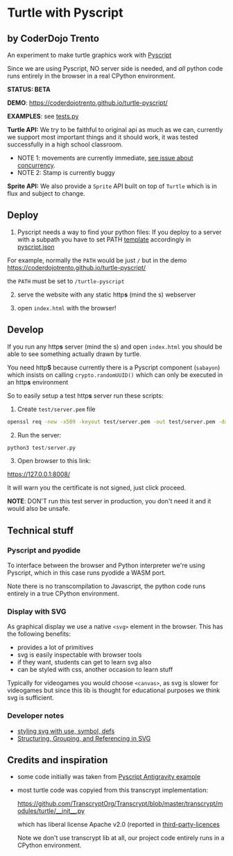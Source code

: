 # Turtle with Pyscript 

## by CoderDojo Trento


An experiment to make turtle graphics work with [Pyscript](https://pyscript.net/)

Since we are using Pyscript, NO server side is needed, and *all* python code runs entirely in the browser 
in a real CPython environment. 

**STATUS: BETA**

**DEMO**: https://coderdojotrento.github.io/turtle-pyscript/

**EXAMPLES**: see [tests.py](tests.py)

**Turtle API:** We try to be faithful to original api as much as we can, currently we support most important things and it should work, it was tested successfully in a high school classroom. 

- NOTE 1: movements are currently immediate, [see issue about concurrency](https://github.com/CoderDojoTrento/turtle-pyscript/issues/8).
- NOTE 2: Stamp is currently buggy

**Sprite API:** We also provide a `Sprite` API built on top of `Turtle` which is in flux and subject to change.

## Deploy

1.  Pyscript needs a way to find your python files: If you deploy to a server with a subpath you have to set PATH [template](https://docs.pyscript.net/2024.8.2/user-guide/configuration/#files) accordingly in [pyscript.json](pyscript.json)

For example, normally the `PATH` would be just `/` but in the demo https://coderdojotrento.github.io/turtle-pyscript/  

the `PATH` must be set to  `/turtle-pyscript`

2. serve the website with any static http**s** (mind the s) webserver

3. open `index.html` with the browser!


## Develop

If you run any http**s** server (mind the s) and open `index.html` you should be able to see something actually drawn by turtle.

You need http**S** because currently there is a Pyscript component (`sabayon`) which insists on calling `crypto.randomUUID()` 
which can only be executed in an http**s** environment

So to easily setup a test http**s** server run these scripts: 

1. Create `test/server.pem` file

```bash
openssl req -new -x509 -keyout test/server.pem -out test/server.pem -days 365 -nodes
```

2. Run the server:

```python
python3 test/server.py
```

3. Open browser to this link: 

https://127.0.0.1:8008/

It will warn you the certificate is not signed, just click proceed.


**NOTE**: DON'T run this test server in production, you don't need it and it would also be unsafe.


## Technical stuff

### Pyscript and pyodide

To interface between the browser and Python interpreter we're using Pyscript, which in this case runs pyodide a WASM port. 

Note there is no transcompilation to Javascript, the python code runs entirely in a true CPython environment.

### Display with SVG

As graphical display we use a native `<svg>` element in the browser. This has the following benefits:

- provides a lot of primitives
- svg is easily inspectable with browser tools
- if they want, students can get to learn svg also
- can be styled with css, another occasion to learn stuff


Typically for videogames you would choose `<canvas>`, as svg is slower for videogames but 
since this lib is thought for educational purposes we think svg is sufficient.


### Developer notes

- [styling svg with use, symbol, defs](https://tympanus.net/codrops/2015/07/16/styling-svg-use-content-css/)
- [Structuring, Grouping, and Referencing in SVG](https://www.sarasoueidan.com/blog/structuring-grouping-referencing-in-svg/#the-use-element)
 

## Credits and inspiration

- some code initially was taken from [Pyscript Antigravity example](https://pyscript.net/examples/antigravity.html)
- most turtle code was copyied from this transcrypt implementation:

  https://github.com/TranscryptOrg/Transcrypt/blob/master/transcrypt/modules/turtle/__init__.py
  
  which has liberal license Apache v2.0 (reported in [third-party-licences](third-party-licences)

  Note we don't use transcrypt lib at all, our project code entirely runs in a CPython environment.
